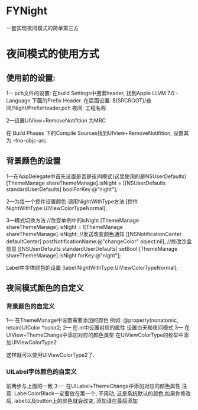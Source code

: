 # FYNight
一套实现夜间模式的简单第三方


# 夜间模式的使用方式
## 使用前的设置:
1-- pch文件的设置:
在build Settings中搜索header, 找到Apple LLVM 7.0 - Language 下面的Prefix Header.
在后面设置:
$(SRCROOT)/夜间/Night/PrefixHeader.pch
夜间: 工程名称

2—设置UIView+RemoveNotifition 为MRC

在 Build Phases 下的Compile Sources找到UIView+RemoveNotifition, 设置其为 -fno-objc-arc.



## 背景颜色的设置
1—在AppDelegate中首先设置是否是夜间模式(这里使用的是NSUserDefaults)
[ThemeManage shareThemeManage].isNight = [[NSUserDefaults standardUserDefaults] boolForKey:@"night"];

2—为每一个控件设置颜色
调用NightWithType方法
[控件 NightWithType:UIViewColorTypeNormal];

3—模式切换方法
//改变单例中的isNight
[ThemeManage shareThemeManage].isNight = ![ThemeManage shareThemeManage].isNight;
//发送改变颜色通知
[[NSNotificationCenter defaultCenter] postNotificationName:@"changeColor" object:nil]; 
//修改沙盒信息
[[NSUserDefaults standardUserDefaults] setBool:[ThemeManage shareThemeManage].isNight forKey:@"night"];

Label中字体颜色的设置
[label NightWithType:UIViewColorTypeNormal];


## 夜间模式颜色的自定义

### 背景颜色的自定义
1—	在ThemeManage中设置需要添加的颜色
例如:
@property(nonatomic, retain)UIColor *color2;
2—	在.m中设置对应的属性
设置白天和夜间模式
3—	在UIView+ThemeChange中添加对应的颜色类型
在UIViewColorType的枚举中添加UIViewColorType2

这样就可以使用UIViewColorType2了.


### UILabel字体颜色的自定义
前两步与上面的一致
3--- 在UILabel+ThemeChange中添加对应的颜色属性
注意: LabelColorBlack一定要放在第一个, 不用动, 这是系统默认的颜色,如果你修改后, label以及button上的颜色就会改变, 添加请在最后添加


